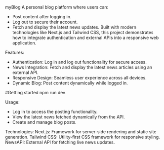 myBlog
A personal blog platform where users can:
* Post content after logging in.
* Log out to secure their account.
* Fetch and display the latest news updates.
Built with modern technologies like Next.js and Tailwind CSS, this project demonstrates how to integrate authentication and external APIs into a responsive web application.

Features:
* Authentication: Log in and log out functionality for secure access.
* News Integration: Fetch and display the latest news articles using an external API.
* Responsive Design: Seamless user experience across all devices.
* Dynamic Blog: Post content dynamically while logged in.

#Getting started
npm run dev

Usage:
* Log in to access the posting functionality.
* View the latest news fetched dynamically from the API.
* Create and manage blog posts.


Technologies:
Next.js: Framework for server-side rendering and static site generation.
Tailwind CSS: Utility-first CSS framework for responsive styling.
NewsAPI: External API for fetching live news updates.
